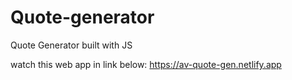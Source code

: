 # Quote-generator
Quote Generator built with JS

watch this web app in link below:
https://av-quote-gen.netlify.app
